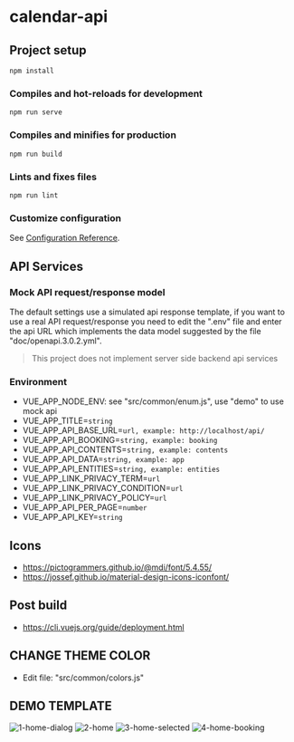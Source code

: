 # calendar-api

## Project setup
```
npm install
```

### Compiles and hot-reloads for development
```
npm run serve
```

### Compiles and minifies for production
```
npm run build
```

### Lints and fixes files
```
npm run lint
```

### Customize configuration
See [Configuration Reference](https://cli.vuejs.org/config/).

## API Services
### Mock API request/response model
The default settings use a simulated api response template, if you want to use a real API request/response you need to edit the ".env" file and enter the api URL which implements the data model suggested by the file "doc/openapi.3.0.2.yml". 
> This project does not implement server side backend api services 

### Environment
- VUE_APP_NODE_ENV: see "src/common/enum.js", use "demo" to use mock api
- VUE_APP_TITLE=```string```
- VUE_APP_API_BASE_URL=```url, example: http://localhost/api/```
- VUE_APP_API_BOOKING=```string, example: booking```
- VUE_APP_API_CONTENTS=```string, example: contents```
- VUE_APP_API_DATA=```string, example: app```
- VUE_APP_API_ENTITIES=```string, example: entities```
- VUE_APP_LINK_PRIVACY_TERM=```url```
- VUE_APP_LINK_PRIVACY_CONDITION=```url```
- VUE_APP_LINK_PRIVACY_POLICY=```url```
- VUE_APP_API_PER_PAGE=```number```
- VUE_APP_API_KEY=```string```

## Icons
- https://pictogrammers.github.io/@mdi/font/5.4.55/
- https://jossef.github.io/material-design-icons-iconfont/

## Post build
- https://cli.vuejs.org/guide/deployment.html

## CHANGE THEME COLOR
- Edit file: "src/common/colors.js"

## DEMO TEMPLATE
![1-home-dialog](https://user-images.githubusercontent.com/41728059/155183988-7f52c1be-1e30-4d11-b44f-657a28094d5c.png)
![2-home](https://user-images.githubusercontent.com/41728059/155184021-4eb84f81-66a4-474b-8086-e7693b12b393.png)
![3-home-selected](https://user-images.githubusercontent.com/41728059/155184040-6bee4e7e-b892-481f-9c60-0419ca3076d4.png)
![4-home-booking](https://user-images.githubusercontent.com/41728059/155184052-8678421b-c824-449f-8d6e-5a4ddbf5903b.png)